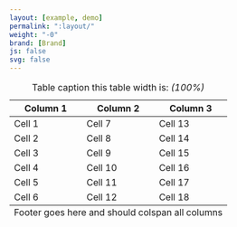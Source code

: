 ```yaml
---
layout: [example, demo]
permalink: ":layout/"
weight: "-0"
brand: [Brand]
js: false
svg: false
---
```


<div class="table-responsive">
	<table class="table">
		<caption>
			Table caption this table width is: <em>(100%)</em>
		</caption>
		<thead>
			<tr>
				<th scope="col">Column 1</th>
				<th scope="col">Column 2</th>
				<th scope="col">Column 3</th>
			</tr>
		</thead>
		<tbody>
			<tr>
				<td>Cell 1</td>
				<td class="table-highlight">Cell 7</td>
				<td>Cell 13</td>
			</tr>
			<tr>
				<td>Cell 2</td>
				<td>Cell 8</td>
				<td>Cell 14</td>
			</tr>
			<tr class="table-highlight">
				<td>Cell 3</td>
				<td>Cell 9</td>
				<td>Cell 15</td>
			</tr>
			<tr>
				<td>Cell 4</td>
				<td>Cell 10</td>
				<td>Cell 16</td>
			</tr>
			<tr>
				<td>Cell 5</td>
				<td>Cell 11</td>
				<td>Cell 17</td>
			</tr>
			<tr>
				<td>Cell 6</td>
				<td>Cell 12</td>
				<td>Cell 18</td>
			</tr>
		</tbody>
		<tfoot>
			<tr>
				<td colspan="3">
					Footer goes here and
					should colspan all columns
				</td>
			</tr>
		</tfoot>
	</table>
</div>